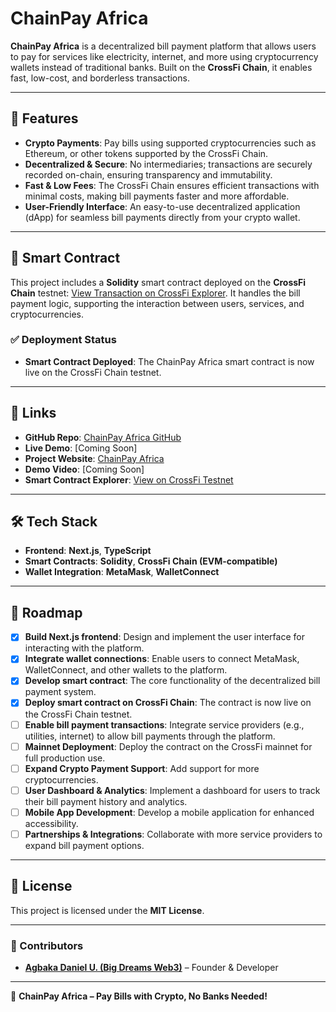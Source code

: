 # ChainPay Africa

**ChainPay Africa** is a decentralized bill payment platform that allows users to pay for services like electricity, internet, and more using cryptocurrency wallets instead of traditional banks. Built on the **CrossFi Chain**, it enables fast, low-cost, and borderless transactions.

---

## 🚀 Features

- **Crypto Payments**: Pay bills using supported cryptocurrencies such as Ethereum, or other tokens supported by the CrossFi Chain.
- **Decentralized & Secure**: No intermediaries; transactions are securely recorded on-chain, ensuring transparency and immutability.
- **Fast & Low Fees**: The CrossFi Chain ensures efficient transactions with minimal costs, making bill payments faster and more affordable.
- **User-Friendly Interface**: An easy-to-use decentralized application (dApp) for seamless bill payments directly from your crypto wallet.

---

## 📜 Smart Contract

This project includes a **Solidity** smart contract deployed on the **CrossFi Chain** testnet: [View Transaction on CrossFi Explorer](https://test.xfiscan.com/tx/0x4ac8976214afcc508ac269ace59d38101a7906a73bc68c0518e9273af8e8ffdb). It handles the bill payment logic, supporting the interaction between users, services, and cryptocurrencies.

### ✅ Deployment Status

- **Smart Contract Deployed**: The ChainPay Africa smart contract is now live on the CrossFi Chain testnet.

---

## 🔗 Links

- **GitHub Repo**: [ChainPay Africa GitHub](https://github.com/italiancode/ChainPay-Africa.git)
- **Live Demo**: [Coming Soon]
- **Project Website**: [ChainPay Africa](https://chainpay-africa.vercel.app/)
- **Demo Video**: [Coming Soon]
- **Smart Contract Explorer**: [View on CrossFi Testnet](https://test.xfiscan.com/address/0xdfc211dd46a168ac0352b149ad8bf49ff24716dd)

---

## 🛠️ Tech Stack

- **Frontend**: **Next.js**, **TypeScript**
- **Smart Contracts**: **Solidity**, **CrossFi Chain (EVM-compatible)**
- **Wallet Integration**: **MetaMask**, **WalletConnect**

---

## 🚧 Roadmap

- [x] **Build Next.js frontend**: Design and implement the user interface for interacting with the platform.
- [x] **Integrate wallet connections**: Enable users to connect MetaMask, WalletConnect, and other wallets to the platform.
- [x] **Develop smart contract**: The core functionality of the decentralized bill payment system.
- [x] **Deploy smart contract on CrossFi Chain**: The contract is now live on the CrossFi Chain testnet.
- [ ] **Enable bill payment transactions**: Integrate service providers (e.g., utilities, internet) to allow bill payments through the platform.
- [ ] **Mainnet Deployment**: Deploy the contract on the CrossFi mainnet for full production use.
- [ ] **Expand Crypto Payment Support**: Add support for more cryptocurrencies.
- [ ] **User Dashboard & Analytics**: Implement a dashboard for users to track their bill payment history and analytics.
- [ ] **Mobile App Development**: Develop a mobile application for enhanced accessibility.
- [ ] **Partnerships & Integrations**: Collaborate with more service providers to expand bill payment options.

---

## 📜 License

This project is licensed under the **MIT License**.

---

### 👥 Contributors

- **[Agbaka Daniel U. (Big Dreams Web3)](https://github.com/italiancode)** – Founder & Developer

---

🚀 **ChainPay Africa – Pay Bills with Crypto, No Banks Needed!**
